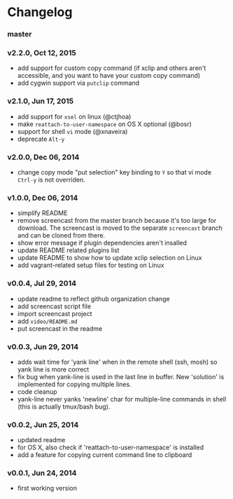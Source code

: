 # Changelog

### master

### v2.2.0, Oct 12, 2015
- add support for custom copy command (if xclip and others aren't accessible, and you want to have your
  custom copy command)
- add cygwin support via `putclip` command

### v2.1.0, Jun 17, 2015
- add support for `xsel` on linux (@ctjhoa)
- make `reattach-to-user-namespace` on OS X optional (@bosr)
- support for shell `vi` mode (@xnaveira)
- deprecate `Alt-y`

### v2.0.0, Dec 06, 2014
- change copy mode "put selection" key binding to `Y` so that vi mode `Ctrl-y`
  is not overriden.

### v1.0.0, Dec 06, 2014
- simplify README
- remove screencast from the master branch because it's too large for download.
  The screencast is moved to the separate `screencast` branch and can be cloned
  from there.
- show error message if plugin dependencies aren't insalled
- update README related plugins list
- update README to show how to update xclip selection on Linux
- add vagrant-related setup files for testing on Linux

### v0.0.4, Jul 29, 2014
- update readme to reflect github organization change
- add screencast script file
- import screencast project
- add `video/README.md`
- put screencast in the readme

### v0.0.3, Jun 29, 2014

- adds wait time for 'yank line' when in the remote shell (ssh, mosh) so yank
  line is more correct
- fix bug when yank-line is used in the last line in buffer. New 'solution' is
  implemented for copying multiple lines.
- code cleanup
- yank-line never yanks 'newline' char for multiple-line commands in shell (this
  is actually tmux/bash bug).

### v0.0.2, Jun 25, 2014

- updated readme
- for OS X, also check if 'reattach-to-user-namespace' is installed
- add a feature for copying current command line to clipboard

### v0.0.1, Jun 24, 2014

- first working version
